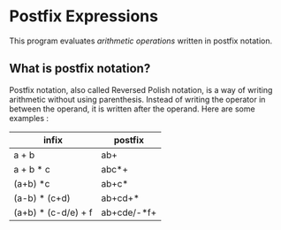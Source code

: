 # Postfix Expressions
This program evaluates *arithmetic operations* written in postfix notation.

## What is postfix notation?
Postfix notation, also called Reversed Polish notation, is a way of writing arithmetic without using parenthesis. Instead of writing the operator in between the operand, it is written after the operand.  Here are some examples :


| infix                | postfix      |
| -------------------- | ------------ |
| a + b                | ab+          |
| a + b * c            | abc\*+       |
| (a+b) \*c            | ab+c*        |
| (a-b) \* (c+d)       | ab+cd+\*     |
| (a+b) \* (c-d/e) + f | ab+cde/-\*f+ |

